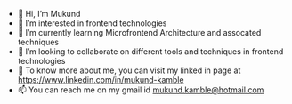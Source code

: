 - 👋 Hi, I’m Mukund
- 👀 I’m interested in frontend technologies 
- 🌱 I’m currently learning Microfrontend Architecture and assocated techniques
- 💞️ I’m looking to collaborate on different tools and techniques in frontend technologies
- 👋 To know more about me, you can visit my linked in page at https://www.linkedin.com/in/mukund-kamble
- 📫 You can reach me on my gmail id mukund.kamble@hotmail.com 


